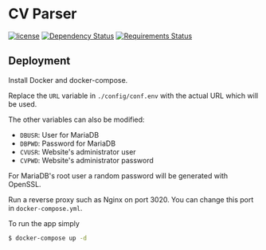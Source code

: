 # CV Parser

[![license](https://img.shields.io/github/license/hugo19941994/cv-parser.svg)](https://github.com/hugo19941994/cv-parser/blob/master/LICENSE.md)
[![Dependency Status](https://www.versioneye.com/user/projects/59cd309515f0d77115ad26d6/badge.svg?style=flat)](https://www.versioneye.com/user/projects/59cd309515f0d77115ad26d6)
[![Requirements Status](https://requires.io/github/hugo19941994/cv-parser/requirements.svg?branch=master)](https://requires.io/github/hugo19941994/cv-parser/requirements/?branch=master)

## Deployment

Install Docker and docker-compose.

Replace the `URL` variable in `./config/conf.env` with the actual URL which will be used.

The other variables can also be modified:
* `DBUSR`: User for MariaDB
* `DBPWD`: Password for MariaDB
* `CVUSR`: Website's administrator user
* `CVPWD`: Website's administrator password

For MariaDB's root user a random password will be generated with OpenSSL.

Run a reverse proxy such as Nginx on port 3020. You can change this port in `docker-compose.yml`.

To run the app simply

```bash
$ docker-compose up -d
```
